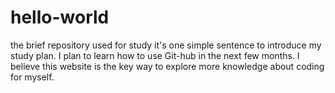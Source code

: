 # hello-world
the brief repository used for study
it's one simple sentence to introduce my study plan. I plan to learn how to use Git-hub in the next few months.
I believe this website is the key way to explore more knowledge about coding for myself.
